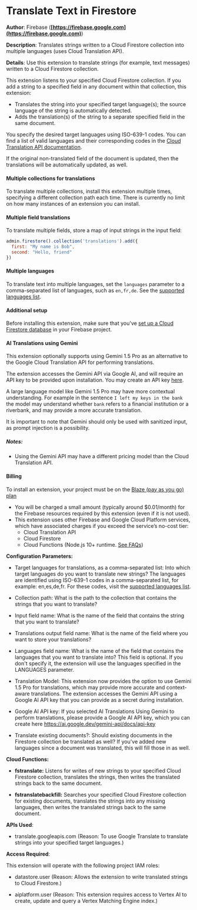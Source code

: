 # Translate Text in Firestore

**Author**: Firebase (**[https://firebase.google.com](https://firebase.google.com)**)

**Description**: Translates strings written to a Cloud Firestore collection into multiple languages (uses Cloud Translation API).



**Details**: Use this extension to translate strings (for example, text messages) written to a Cloud Firestore collection.

This extension listens to your specified Cloud Firestore collection. If you add a string to a specified field in any document within that collection, this extension:

- Translates the string into your specified target language(s); the source language of the string is automatically detected.
- Adds the translation(s) of the string to a separate specified field in the same document.

You specify the desired target languages using ISO-639-1 codes. You can find a list of valid languages and their corresponding codes in the [Cloud Translation API documentation](https://cloud.google.com/translate/docs/languages).

If the original non-translated field of the document is updated, then the translations will be automatically updated, as well.

#### Multiple collections for translations

To translate multiple collections, install this extension multiple times, specifying a different
collection path each time. There is currently no limit on how many instances of an extension you
can install.

#### Multiple field translations

To translate multiple fields, store a map of input strings in the input field:

```js
admin.firestore().collection('translations').add({
  first: "My name is Bob",
  second: "Hello, friend"
})
```
#### Multiple languages

To translate text into multiple languages, set the `languages` parameter to a comma-separated list
of languages, such as `en,fr,de`. See the [supported languages list](https://cloud.google.com/translate/docs/languages).
#### Additional setup

Before installing this extension, make sure that you've [set up a Cloud Firestore database](https://firebase.google.com/docs/firestore/quickstart) in your Firebase project.

#### AI Translations using Gemini

This extension optionally supports using Gemini 1.5 Pro as an alternative to the Google Cloud Translation API for performing translations.

The extension accesses the Gemini API via Google AI, and will require an API key to be provided upon installation. You may create an API key [here](https://ai.google.dev/gemini-api/docs/api-key).

A large language model like Gemini 1.5 Pro may have more contextual understanding. For example in the sentence `I left my keys in the bank` the model may understand whether `bank` refers to a financial institution or a riverbank, and may provide a more accurate translation.

It is important to note that Gemini should only be used with sanitized input, as prompt injection is a possibility.

##### Notes:
- Using the Gemini API may have a different pricing model than the Cloud Translation API.

#### Billing
To install an extension, your project must be on the [Blaze (pay as you go) plan](https://firebase.google.com/pricing)

- You will be charged a small amount (typically around $0.01/month) for the Firebase resources required by this extension (even if it is not used).
- This extension uses other Firebase and Google Cloud Platform services, which have associated charges if you exceed the service’s no-cost tier:
  - Cloud Translation API
  - Cloud Firestore
  - Cloud Functions (Node.js 10+ runtime. [See FAQs](https://firebase.google.com/support/faq#extensions-pricing))




**Configuration Parameters:**

* Target languages for translations, as a comma-separated list: Into which target languages do you want to translate new strings? The languages are identified using ISO-639-1 codes in a comma-separated list, for example: en,es,de,fr. For these codes, visit the [supported languages list](https://cloud.google.com/translate/docs/languages).


* Collection path: What is the path to the collection that contains the strings that you want to translate?


* Input field name: What is the name of the field that contains the string that you want to translate?


* Translations output field name: What is the name of the field where you want to store your translations?


* Languages field name: What is the name of the field that contains the languages that you want to translate into? This field is optional. If you don't specify it, the extension will use the languages specified in the LANGUAGES parameter.


* Translation Model: This extension now provides the option to use Gemini 1.5 Pro for translations, which may provide more accurate and context-aware translations. The extension accesses the Gemini API using a Google AI API key that you can provide as a secret during installation.


* Google AI API key: If you selected AI Translations Using Gemini to perform translations, please provide a Google AI API key, which you can create here https://ai.google.dev/gemini-api/docs/api-key


* Translate existing documents?: Should existing documents in the Firestore collection be translated as well?  If you've added new languages since a document was translated, this will fill those in as well.




**Cloud Functions:**

* **fstranslate:** Listens for writes of new strings to your specified Cloud Firestore collection, translates the strings, then writes the translated strings back to the same document.

* **fstranslatebackfill:** Searches your specified Cloud Firestore collection for existing documents, translates the strings into any missing languages, then writes the translated strings back to the same document.



**APIs Used**:

* translate.googleapis.com (Reason: To use Google Translate to translate strings into your specified target languages.)



**Access Required**:



This extension will operate with the following project IAM roles:

* datastore.user (Reason: Allows the extension to write translated strings to Cloud Firestore.)

* aiplatform.user (Reason: This extension requires access to Vertex AI to create, update and query a Vertex Matching Engine index.)
